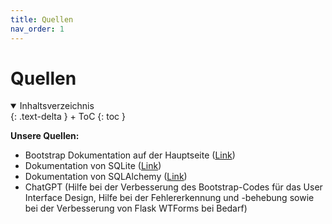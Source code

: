 ```yaml
---
title: Quellen
nav_order: 1
---
```


# Quellen

<details open markdown="block">
{: .text-delta }
<summary>Inhaltsverzeichnis</summary>
+ ToC
{: toc }
</details>

**Unsere Quellen:**

- Bootstrap Dokumentation auf der Hauptseite ([Link](https://getbootstrap.com/docs/5.3/components/buttons/))
- Dokumentation von SQLite ([Link](https://www.sqlite.org/docs.html))
- Dokumentation von SQLAlchemy ([Link](https://docs.sqlalchemy.org/en/latest/))
- ChatGPT (Hilfe bei der Verbesserung des Bootstrap-Codes für das User Interface Design, Hilfe bei der Fehlererkennung und -behebung sowie bei der Verbesserung von Flask WTForms bei Bedarf)
